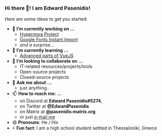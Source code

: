 ### Hi there 👋! I am Edward Pasenidis!

Here are some ideas to get you started:

- 🔭 **I’m currently working on ...**
  * [Hypernova Project](https://github.com/HypernovaProject)
  * [Google Fonts Instant Import](https://github.com/pasenidis/google-fonts-instant-import)
  * *and a surprise...*
- 🌱 **I’m currently learning ...**
  * [Advanced parts of VueJS](https://vuejs.org/)
- 👯 **I’m looking to collaborate on ...**
  * IT-related resources/projects/tools
  * Open-source projects
  * Closed-source projects
- 💬 **Ask me about ...**
  * just anything..
- 📫 **How to reach me: ...**
  * on Discord at **Edward Pasenidis#5274**,
  * on Twitter at **@EdwardPasenidis**
  * on Matrix at **@pasenidis:matrix.org**
  * or just [e-mail me](mailto:me@edpasenidis.tech)
- 😄 **Pronouns**: He / His
- ⚡ **Fun fact**: I am a high school student settled in Thessaloniki, Greece
